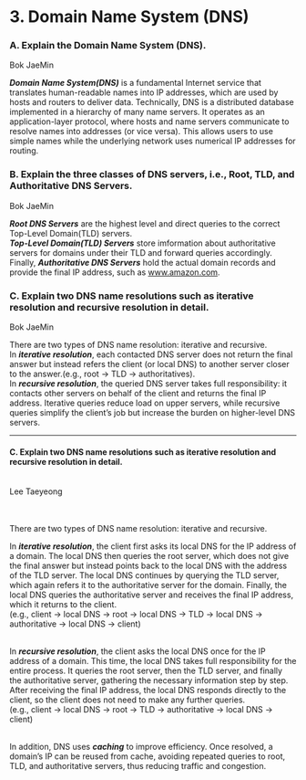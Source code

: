 <!-- ---
marp: true
theme: default
paginate: true

--- -->

# 3. Domain Name System (DNS)

### A. Explain the Domain Name System (DNS).

Bok JaeMin

***Domain Name System(DNS)*** is a fundamental Internet service that translates human-readable names into IP addresses, which are used by hosts and routers to deliver data. Technically, DNS is a distributed database implemented in a hierarchy of many name servers. It operates as an application-layer protocol, where hosts and name servers communicate to resolve names into addresses (or vice versa). This allows users to use simple names while the underlying network uses numerical IP addresses for routing.

### B. Explain the three classes of DNS servers, i.e., Root, TLD, and Authoritative DNS Servers.

Bok JaeMin

***Root DNS Servers*** are the highest level and direct queries to the correct Top-Level Domain(TLD) servers.
<br>
***Top-Level Domain(TLD) Servers*** store imformation about authoritative servers for domains under their TLD and forward queries accordingly.
<br>
Finally, ***Authoritative DNS Servers*** hold the actual domain records and provide the final IP address, such as www.amazon.com.


### C. Explain two DNS name resolutions such as iterative resolution and recursive resolution in detail. 

Bok JaeMin

There are two types of DNS name resolution: iterative and recursive.
<br>
In ***iterative resolution***, each contacted DNS server does not return the final answer but instead refers the client (or local DNS) to another server closer to the answer.(e.g., root → TLD → authoritatives).
<br>
In ***recursive resolution***, the queried DNS server takes full responsibility: it contacts other servers on behalf of the client and returns the final IP address. Iterative queries reduce load on upper servers, while recursive queries simplify the client’s job but increase the burden on higher-level DNS servers.

---

#### C. Explain two DNS name resolutions such as iterative resolution and recursive resolution in detail. 

<br>
Lee Taeyeong

<br><br>
There are two types of DNS name resolution: iterative and recursive.  

In ***iterative resolution***, the client first asks its local DNS for the IP address of a domain. The local DNS then queries the root server, which does not give the final answer but instead points back to the local DNS with the address of the TLD server. The local DNS continues by querying the TLD server, which again refers it to the authoritative server for the domain. Finally, the local DNS queries the authoritative server and receives the final IP address, which it returns to the client.  
(e.g., client → local DNS → root → local DNS → TLD → local DNS → authoritative → local DNS → client)  
<br>  

In ***recursive resolution***, the client asks the local DNS once for the IP address of a domain. This time, the local DNS takes full responsibility for the entire process. It queries the root server, then the TLD server, and finally the authoritative server, gathering the necessary information step by step. After receiving the final IP address, the local DNS responds directly to the client, so the client does not need to make any further queries.  
(e.g., client → local DNS → root → TLD → authoritative → local DNS → client)  
<br>

In addition, DNS uses ___caching___ to improve efficiency. Once resolved, a domain’s IP can be reused from cache, avoiding repeated queries to root, TLD, and authoritative servers, thus reducing traffic and congestion.